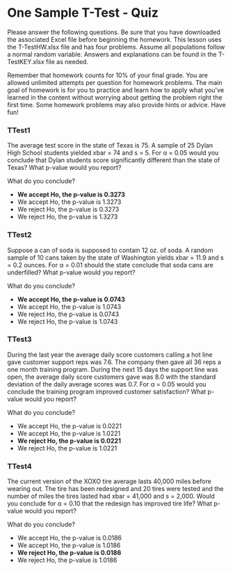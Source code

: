 # One Sample T-Test - Quiz

Please answer the following questions. Be sure that you have downloaded the associated Excel file before beginning the homework. This lesson uses the T-TestHW.xlsx file and has four problems. Assume all populations follow a normal random variable. Answers and explanations can be found in the T-TestKEY.xlsx file as needed.

Remember that homework counts for 10% of your final grade. You are allowed unlimited attempts per question for homework problems. The main goal of homework is for you to practice and learn how to apply what you've learned in the content without worrying about getting the problem right the first time. Some homework problems may also provide hints or advice. Have fun!

### TTest1

The average test score in the state of Texas is 75. A sample of 25 Dylan High School students yielded xbar = 74 and s = 5. For α = 0.05 would you conclude that Dylan students score significantly different than the state of Texas? What p-value would you report?

What do you conclude?

- **We accept Ho, the p-value is 0.3273**
- We accept Ho, the p-value is 1.3273
- We reject Ho, the p-value is 0.3273
- We reject Ho, the p-value is 1.3273

### TTest2

Suppose a can of soda is supposed to contain 12 oz. of soda. A random sample of 10 cans taken by the state of Washington yields xbar = 11.9 and s = 0.2 ounces. For α = 0.01 should the state conclude that soda cans are underfilled? What p-value would you report?

What do you conclude?

- **We accept Ho, the p-value is 0.0743**
- We accept Ho, the p-value is 1.0743
- We reject Ho, the p-value is 0.0743
- We reject Ho, the p-value is 1.0743

### TTest3

During the last year the average daily score customers calling a hot line gave customer support reps was 7.6. The company then gave all 36 reps a one month training program. During the next 15 days the support line was open, the average daily score customers gave was 8.0 with the standard deviation of the daily average scores was 0.7. For α = 0.05 would you conclude the training program improved customer satisfaction? What p-value would you report?

What do you conclude?

- We accept Ho, the p-value is 0.0221
- We accept Ho, the p-value is 1.0221
- **We reject Ho, the p-value is 0.0221**
- We reject Ho, the p-value is 1.0221

### TTest4

The current version of the XOXO tire average lasts 40,000 miles before wearing out. The tire has been redesigned and 20 tires were tested and the number of miles the tires lasted had xbar = 41,000 and s = 2,000. Would you conclude for α = 0.10 that the redesign has improved tire life? What p-value would you report?

What do you conclude?

- We accept Ho, the p-value is 0.0186
- We accept Ho, the p-value is 1.0186
- **We reject Ho, the p-value is 0.0186**
- We reject Ho, the p-value is 1.0186